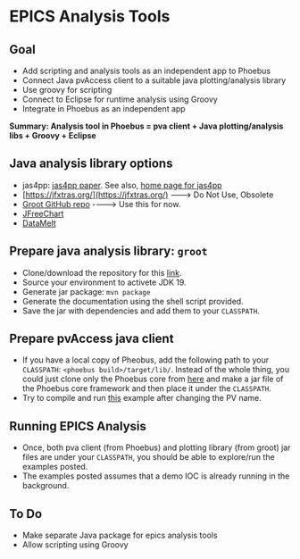 # EPICS Analysis Tools

## Goal 
- Add scripting and analysis tools as an independent app to Phoebus
- Connect Java pvAccess client to a suitable java plotting/analysis library 
- Use groovy for scripting 
- Connect to Eclipse for runtime analysis using Groovy
- Integrate in Phoebus as an independent app

**Summary: Analysis tool in Phoebus = pva client + Java plotting/analysis libs + Groovy + Eclipse**

## Java analysis library options
- jas4pp: [jas4pp paper](https://arxiv.org/abs/2011.05329). See also, [home page for jas4pp](https://atlaswww.hep.anl.gov/asc/jas4pp/)
- [https://jfxtras.org/](https://jfxtras.org/) ---> Do Not Use, Obsolete
- [Groot GitHub repo](https://github.com/gavalian/groot) ----> Use this for now.
- [JFreeChart](https://www.jfree.org/index.html)
- [DataMelt](https://datamelt.org/)

## Prepare java analysis library: `groot`

- Clone/download the repository for this [link](https://github.com/gavalian/groot).
- Source your environment to activete JDK 19.
- Generate jar package: `mvn package`
- Generate the documentation using the shell script provided. 
- Save the jar with dependencies and add them to your `CLASSPATH`.

## Prepare pvAccess java client

- If you have a local copy of Pheobus, add the following path to your `CLASSPATH`: `<phoebus build>/target/lib/`. Instead of the whole thing, you could just clone only the Phoebus core from [here](https://github.com/ControlSystemStudio/phoebus/tree/master/core) and make a jar file of the Phoebus core framework and then place it under the `CLASSPATH`.
- Try to compile and run [this](https://github.com/ControlSystemStudio/phoebus/blob/master/core/pv-pva/src/test/java/org/phoebus/pv/pva/PVACustomStructDemo.java) example after changing the PV name.

 
## Running EPICS Analysis

- Once, both pva client (from Phoebus) and plotting library (from groot) jar files are under your `CLASSPATH`, you should be able to explore/run the examples posted.
- The examples posted assumes that a demo IOC is already running in the background.


## To Do

- Make separate Java package for epics analysis tools
- Allow scripting using Groovy
